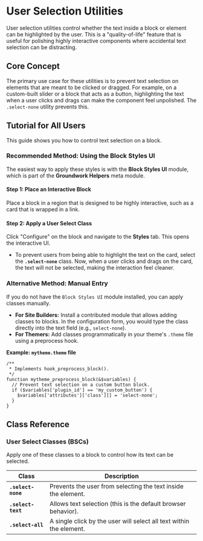 # User Selection Utilities

User selection utilities control whether the text inside a block or element can be highlighted by the user. This is a "quality-of-life" feature that is useful for polishing highly interactive components where accidental text selection can be distracting.

## Core Concept

The primary use case for these utilities is to prevent text selection on elements that are meant to be clicked or dragged. For example, on a custom-built slider or a block that acts as a button, highlighting the text when a user clicks and drags can make the component feel unpolished. The `.select-none` utility prevents this.

## Tutorial for All Users

This guide shows you how to control text selection on a block.

### Recommended Method: Using the Block Styles UI

The easiest way to apply these styles is with the **Block Styles UI** module, which is part of the **Groundwork Helpers** meta module.

#### Step 1: Place an Interactive Block

Place a block in a region that is designed to be highly interactive, such as a card that is wrapped in a link.

#### Step 2: Apply a User Select Class

Click "Configure" on the block and navigate to the **Styles** tab. This opens the interactive UI.

* To prevent users from being able to highlight the text on the card, select the **`.select-none`** class. Now, when a user clicks and drags on the card, the text will not be selected, making the interaction feel cleaner.

### Alternative Method: Manual Entry

If you do not have the `Block Styles UI` module installed, you can apply classes manually.

* **For Site Builders:** Install a contributed module that allows adding classes to blocks. In the configuration form, you would type the class directly into the text field (e.g., `select-none`).
* **For Themers:** Add classes programmatically in your theme's `.theme` file using a preprocess hook.

**Example: `mytheme.theme` file**

```
/**
 * Implements hook_preprocess_block().
 */
function mytheme_preprocess_block(&$variables) {
  // Prevent text selection on a custom button block.
  if ($variables['plugin_id'] == 'my_custom_button') {
    $variables['attributes']['class'][] = 'select-none';
  }
}

```

## Class Reference

### User Select Classes (BSCs)

Apply one of these classes to a block to control how its text can be selected.

| **Class**            | **Description**                                               |
| -------------------------- | ------------------------------------------------------------------- |
| **`.select-none`** | Prevents the user from selecting the text inside the element.       |
| **`.select-text`** | Allows text selection (this is the default browser behavior).       |
| **`.select-all`**  | A single click by the user will select all text within the element. |
